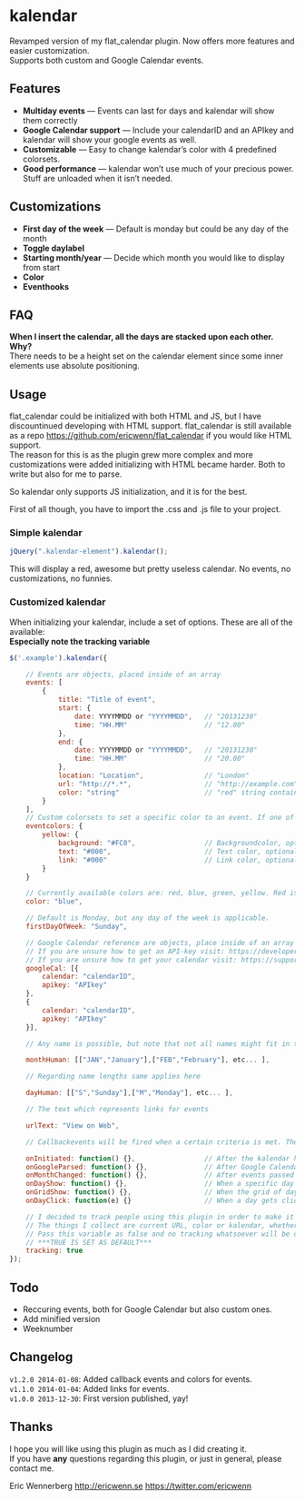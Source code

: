 kalendar
========

Revamped version of my flat_calendar plugin. Now offers more features and easier customization.  
Supports both custom and Google Calendar events. 

Features
------

* __Multiday events__ — Events can last for days and kalendar will show them correctly
* __Google Calendar support__ — Include your calendarID and an APIkey and kalendar will show your google events as well.
* __Customizable__ — Easy to change kalendar’s color with 4 predefined colorsets.
* __Good performance__ — kalendar won’t use much of your precious power. Stuff are unloaded when it isn’t needed.


Customizations 
------

* __First day of the week__ — Default is monday but could be any day of the month
* __Toggle daylabel__
* __Starting month/year__ — Decide which month you would like to display from start
* __Color__
* __Eventhooks__

FAQ
-------

__When I insert the calendar, all the days are stacked upon each other. Why?__  
There needs to be a height set on the calendar element since some inner elements use absolute positioning.

Usage
-------

flat_calendar could be initialized with both HTML and JS, but I have discountinued developing with HTML support. flat_calendar is still available as a repo https://github.com/ericwenn/flat_calendar if you would like HTML support.  
The reason for this is as the plugin grew more complex and more customizations were added initializing with HTML became harder. Both to write but also for me to parse.

So kalendar only supports JS initialization, and it is for the best.

First of all though, you have to import the .css and .js file to your project.

### Simple kalendar

```javascript
jQuery(".kalendar-element").kalendar();	
```
This will display a red, awesome but pretty useless calendar. No events, no customizations, no funnies.

### Customized kalendar

When initializing your kalendar, include a set of options. These are all of the available:  
__Especially note the tracking variable__
```javascript
$('.example').kalendar({

	// Events are objects, placed inside of an array
	events: [
		{
			title: "Title of event",
			start: {
				date: YYYYMMDD or "YYYYMMDD",	// "20131230"
				time: "HH.MM"					// "12.00"
			},
			end: {
				date: YYYYMMDD or "YYYYMMDD",	// "20131230"
				time: "HH.MM"					// "20.00"
			},
			location: "Location",				// "London"
			url: "http://*.*",					// "http://example.com"
			color: "string"						// "red" string containing reference to the eventcolorsobject
		}
	],
	// Custom colorsets to set a specific color to an event. If one of the three variables isn’t set the inherit value will be used.
	eventcolors: {
		yellow: {
			background: "#FC0",					// Backgroundcolor, optional
			text: "#000",						// Text color, optional
			link: "#000"						// Link color, optional
		}
	}

	// Currently available colors are: red, blue, green, yellow. Red is the default.
	color: "blue",

	// Default is Monday, but any day of the week is applicable.
	firstDayOfWeek: "Sunday",

	// Google Calendar reference are objects, place inside of an array to support multiple calendars.
	// If you are unsure how to get an API-key visit: https://developers.google.com/google-apps/calendar/firstapp
	// If you are unsure how to get your calendar visit: https://support.google.com/calendar/answer/63962?hl=en
	googleCal: [{
		calendar: "calendarID",
		apikey: "APIkey"
	},
	{
		calendar: "calendarID",
		apikey: "APIkey"
	}],

	// Any name is possible, but note that not all names might fit in the UI

	monthHuman: [["JAN","January"],["FEB","February"], etc... ],

	// Regarding name lengths same applies here

	dayHuman: [["S","Sunday"],["M","Monday"], etc... ],

	// The text which represents links for events

	urlText: "View on Web",

	// Callbackevents will be fired when a certain criteria is met. The following are the currently supported events

	onInitiated: function() {},					// After the kalendar have been fully initiated. E.g when everything is loaded
	onGoogleParsed: function() {},				// After Google Calendar events, if they exist, have been parsed
	onMonthChanged: function() {},				// After events passed to the plugin have been parsed
	onDayShow: function() {},					// When a specific day have started to load. E.g when a day with an event attached to it is clicked
	onGridShow: function() {},					// When the grid of days have started to load. E.g when a specific dayview have been cancelled
	onDayClick: function(e) {}					// When a day gets clicked, no matter if it contains any event or not. Passed to this function is whether the day 												 is from this month or if it’s the current day. This can be accessed in the variable e.data.info

	// I decided to track people using this plugin in order to make it even better. 
	// The things I collect are current URL, color or kalendar, whether you decided to show days or not and your selected first day of the week.
	// Pass this variable as false and no tracking whatsoever will be done.
	// ***TRUE IS SET AS DEFAULT*** 
	tracking: true
});

```

Todo
-----
* Reccuring events, both for Google Calendar but also custom ones.
* Add minified version
* Weeknumber


Changelog
----
`v1.2.0 2014-01-08`: Added callback events and colors for events.  
`v1.1.0 2014-01-04`: Added links for events.  
`v1.0.0 2013-12-30`: First version published, yay!  


Thanks
-----
I hope you will like using this plugin as much as I did creating it.  
If you have __any__ questions regarding this plugin, or just in general, please contact me.


Eric Wennerberg
http://ericwenn.se
https://twitter.com/ericwenn
